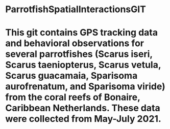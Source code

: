 
# ParrotfishSpatialInteractionsGIT


# This git contains GPS tracking data and behavioral observations for several parrotfishes (Scarus iseri, Scarus taeniopterus, Scarus vetula, Scarus guacamaia, Sparisoma aurofrenatum, and Sparisoma viride) from the coral reefs of Bonaire, Caribbean Netherlands. These data were collected from May-July 2021. 


